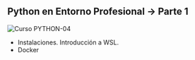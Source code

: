 ## Python en Entorno Profesional -> Parte 1

![Curso PYTHON-04](https://github.com/CodeSystem2022/InfinityCode-4to-Semestre/assets/103860123/e137e8df-109b-4682-9cc9-9898dfde475c)

- Instalaciones. Introducción a WSL. 
- Docker
